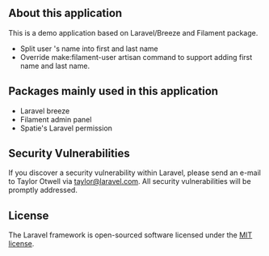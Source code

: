 
## About this application
This is a demo application based on Laravel/Breeze and Filament package.

- Split user 's name into first and last name
- Override make:filament-user artisan command to support adding first name and last name.

## Packages mainly used in this application
- Laravel breeze
- Filament admin panel
- Spatie's Laravel permission

## Security Vulnerabilities

If you discover a security vulnerability within Laravel, please send an e-mail to Taylor Otwell via [taylor@laravel.com](mailto:taylor@laravel.com). All security vulnerabilities will be promptly addressed.

## License

The Laravel framework is open-sourced software licensed under the [MIT license](https://opensource.org/licenses/MIT).
